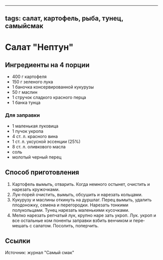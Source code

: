 ----
tags: салат, картофель, рыба, тунец, самыйсмак
----


# Салат "Нептун"


## Ингредиенты на 4 порции
- 400 г картофеля
- 150 г зеленого лука
- 1 баночка консервированной кукурузы
- 50 г маслин
- 1 стручок сладкого красного перца
- 1 банка тунца
  
### Для заправки
- 1 маленькая луковица
- 1 пучок укропа
- 4 ст. л. красного вина
- 1 ст. л. уксусной эссенции (25%)
- 8 ст. л. оливкового масла
- соль
- молотый черный перец

## Способ приготовления
1. Картофель вымыть, отварить. Когда немного остынет, очистить и нарезать кружочками.
2. Лук-порей очистить, вымыть, обсушить и на­резать кольцами.
3. Кукурузу и маслины откинуть на дуршлаг. Перец вымыть, удалить плодоножку, семена и перегородки. Нарезать тонкими полукольцами. Тунец нарезать маленькими кусочками.
4. Мелко нарезать репчатый лук, крупно наре­ зать укроп. Лук. укроп и все остальные ком­ поненты заправки взбить венчиком и пере­ мешать с салатом. Посолить, поперчить.

## Ссылки
Источник: журнал "Самый смак"